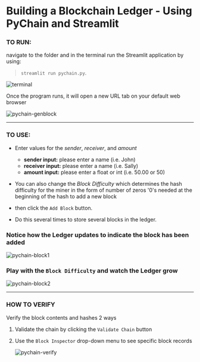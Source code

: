 # Building a Blockchain Ledger - Using PyChain and Streamlit

### **TO RUN:**
navigate to the folder and in the terminal run the Streamlit application by using:
> `streamlit run pychain.py`.

![terminal](images/terminal.png)

Once the program runs, it will open a new URL tab on your default web browser

![pychain-genblock](images/pychain-genblock.png)

---
### **TO USE:**
- Enter values for the *sender*, *receiver*, and *amount*
    - **sender input:** please enter a name (i.e. John) 
    - **receiver input:** please enter a name (i.e. Sally) 
    - **amount input:** please enter a float or int (i.e. 50.00 or 50) 
- You can also change the *Block Difficulty* which determines the hash difficulty for the miner in the form of number of zeros '0's needed at the beginning of the hash to add a new block
- then click the `Add Block` button. 

- Do this several times to store several blocks in the ledger.

### Notice how the Ledger updates to indicate the block has been added

![pychain-block1](images/pychain-block1.png)

### Play with the `Block Difficulty` and watch the Ledger grow
![pychain-block2](images/pychain-block2.png)

---
### **HOW TO VERIFY**
Verify the block contents and hashes 2 ways
1. Validate the chain by clicking the `Validate Chain` button
2. Use the `Block Inspector` drop-down menu to see specific block records

    ![pychain-verify](images/pychain-verify.png)
